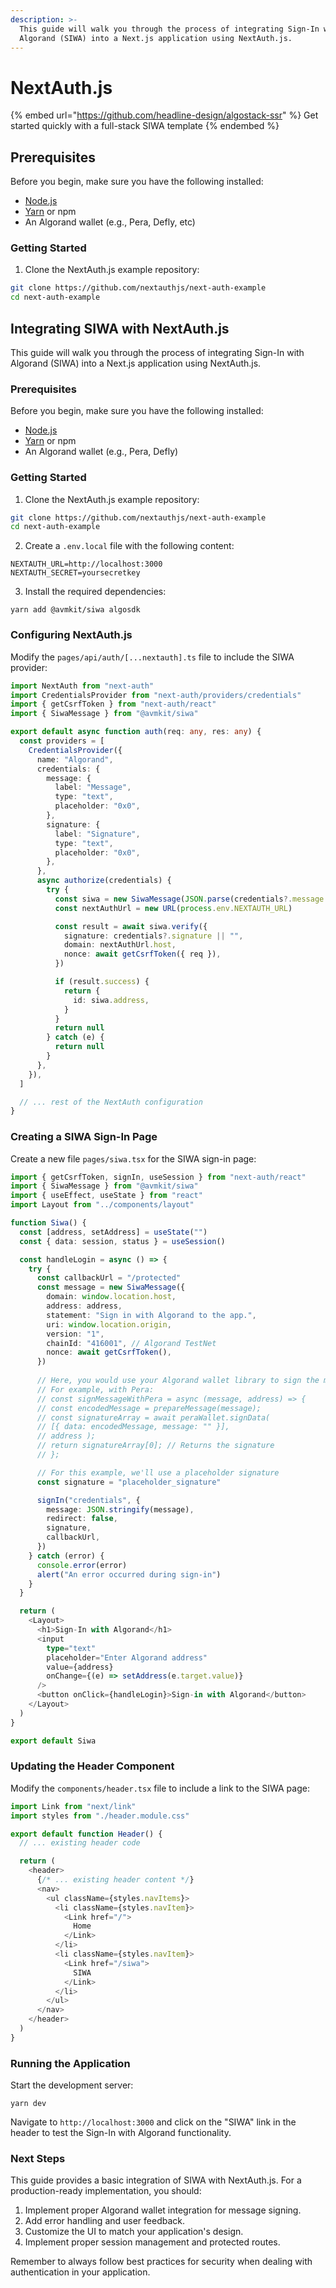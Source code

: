 ```yaml
---
description: >-
  This guide will walk you through the process of integrating Sign-In with
  Algorand (SIWA) into a Next.js application using NextAuth.js.
---
```


# NextAuth.js

{% embed url="https://github.com/headline-design/algostack-ssr" %}
Get started quickly with a full-stack SIWA template
{% endembed %}

## Prerequisites

Before you begin, make sure you have the following installed:

* [Node.js](https://nodejs.org/en/)
* [Yarn](https://classic.yarnpkg.com/en/docs/install) or npm
* An Algorand wallet (e.g., Pera, Defly, etc)

### Getting Started

1. Clone the NextAuth.js example repository:

```bash
git clone https://github.com/nextauthjs/next-auth-example
cd next-auth-example
```

## Integrating SIWA with NextAuth.js

This guide will walk you through the process of integrating Sign-In with Algorand (SIWA) into a Next.js application using NextAuth.js.

### Prerequisites

Before you begin, make sure you have the following installed:

* [Node.js](https://nodejs.org/en/)
* [Yarn](https://classic.yarnpkg.com/en/docs/install) or npm
* An Algorand wallet (e.g., Pera, Defly)

### Getting Started

1. Clone the NextAuth.js example repository:

```bash
git clone https://github.com/nextauthjs/next-auth-example
cd next-auth-example
```

2. Create a `.env.local` file with the following content:

```plaintext
NEXTAUTH_URL=http://localhost:3000
NEXTAUTH_SECRET=yoursecretkey
```

3. Install the required dependencies:

```shellscript
yarn add @avmkit/siwa algosdk
```

### Configuring NextAuth.js

Modify the `pages/api/auth/[...nextauth].ts` file to include the SIWA provider:

```typescript
import NextAuth from "next-auth"
import CredentialsProvider from "next-auth/providers/credentials"
import { getCsrfToken } from "next-auth/react"
import { SiwaMessage } from "@avmkit/siwa"

export default async function auth(req: any, res: any) {
  const providers = [
    CredentialsProvider({
      name: "Algorand",
      credentials: {
        message: {
          label: "Message",
          type: "text",
          placeholder: "0x0",
        },
        signature: {
          label: "Signature",
          type: "text",
          placeholder: "0x0",
        },
      },
      async authorize(credentials) {
        try {
          const siwa = new SiwaMessage(JSON.parse(credentials?.message || "{}"))
          const nextAuthUrl = new URL(process.env.NEXTAUTH_URL)

          const result = await siwa.verify({
            signature: credentials?.signature || "",
            domain: nextAuthUrl.host,
            nonce: await getCsrfToken({ req }),
          })

          if (result.success) {
            return {
              id: siwa.address,
            }
          }
          return null
        } catch (e) {
          return null
        }
      },
    }),
  ]

  // ... rest of the NextAuth configuration
}
```

### Creating a SIWA Sign-In Page

Create a new file `pages/siwa.tsx` for the SIWA sign-in page:

```typescript
import { getCsrfToken, signIn, useSession } from "next-auth/react"
import { SiwaMessage } from "@avmkit/siwa"
import { useEffect, useState } from "react"
import Layout from "../components/layout"

function Siwa() {
  const [address, setAddress] = useState("")
  const { data: session, status } = useSession()

  const handleLogin = async () => {
    try {
      const callbackUrl = "/protected"
      const message = new SiwaMessage({
        domain: window.location.host,
        address: address,
        statement: "Sign in with Algorand to the app.",
        uri: window.location.origin,
        version: "1",
        chainId: "416001", // Algorand TestNet
        nonce: await getCsrfToken(),
      })
      
      // Here, you would use your Algorand wallet library to sign the message
      // For example, with Pera:
      // const signMessageWithPera = async (message, address) => {
      // const encodedMessage = prepareMessage(message);
      // const signatureArray = await peraWallet.signData(
      // [{ data: encodedMessage, message: "" }],
      // address );
      // return signatureArray[0]; // Returns the signature
      // };

      // For this example, we'll use a placeholder signature
      const signature = "placeholder_signature"

      signIn("credentials", {
        message: JSON.stringify(message),
        redirect: false,
        signature,
        callbackUrl,
      })
    } catch (error) {
      console.error(error)
      alert("An error occurred during sign-in")
    }
  }

  return (
    <Layout>
      <h1>Sign-In with Algorand</h1>
      <input
        type="text"
        placeholder="Enter Algorand address"
        value={address}
        onChange={(e) => setAddress(e.target.value)}
      />
      <button onClick={handleLogin}>Sign-in with Algorand</button>
    </Layout>
  )
}

export default Siwa
```

### Updating the Header Component

Modify the `components/header.tsx` file to include a link to the SIWA page:

```typescript
import Link from "next/link"
import styles from "./header.module.css"

export default function Header() {
  // ... existing header code

  return (
    <header>
      {/* ... existing header content */}
      <nav>
        <ul className={styles.navItems}>
          <li className={styles.navItem}>
            <Link href="/">
              Home
            </Link>
          </li>
          <li className={styles.navItem}>
            <Link href="/siwa">
              SIWA
            </Link>
          </li>
        </ul>
      </nav>
    </header>
  )
}
```

### Running the Application

Start the development server:

```shellscript
yarn dev
```

Navigate to `http://localhost:3000` and click on the "SIWA" link in the header to test the Sign-In with Algorand functionality.

### Next Steps

This guide provides a basic integration of SIWA with NextAuth.js. For a production-ready implementation, you should:

1. Implement proper Algorand wallet integration for message signing.
2. Add error handling and user feedback.
3. Customize the UI to match your application's design.
4. Implement proper session management and protected routes.

Remember to always follow best practices for security when dealing with authentication in your application.
